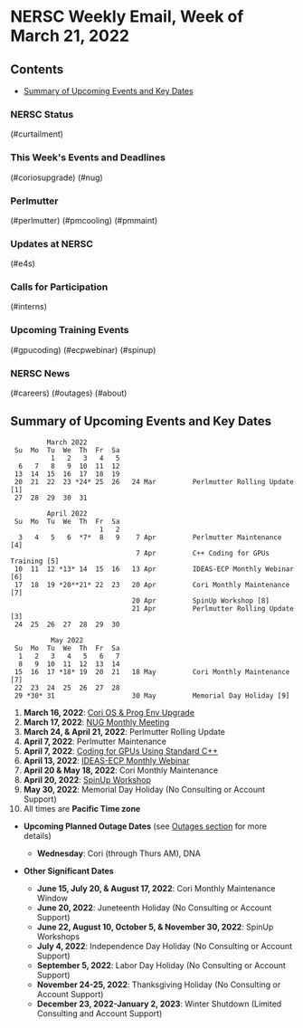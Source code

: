 # NERSC Weekly Email, Week of March 21, 2022 <a name="top"></a> #


## Contents ## 

- [Summary of Upcoming Events and Key Dates](#dates)

### NERSC Status

(#curtailment)

### This Week's Events and Deadlines

(#coriosupgrade)
(#nug)

### Perlmutter

(#perlmutter)
(#pmcooling)
(#pmmaint)

### Updates at NERSC 

(#e4s)

### Calls for Participation

(#interns)

### Upcoming Training Events 

(#gpucoding)
(#ecpwebinar)
(#spinup)

### NERSC News 

(#careers)
(#outages)
(#about)

## Summary of Upcoming Events and Key Dates <a name="dates"/></a> ##

             March 2022
     Su  Mo  Tu  We  Th  Fr  Sa
              1   2   3   4   5    
      6   7   8   9  10  11  12   
     13  14  15  16  17  18  19   
     20  21  22  23 *24* 25  26   24 Mar         Perlmutter Rolling Update [1]
     27  28  29  30  31

             April 2022
     Su  Mo  Tu  We  Th  Fr  Sa
                          1   2
      3   4   5   6  *7*  8   9    7 Apr         Perlmutter Maintenance [4]
                                   7 Apr         C++ Coding for GPUs Training [5]
     10  11  12 *13* 14  15  16   13 Apr         IDEAS-ECP Monthly Webinar [6]
     17  18  19 *20**21* 22  23   20 Apr         Cori Monthly Maintenance [7]
                                  20 Apr         SpinUp Workshop [8]
                                  21 Apr         Perlmutter Rolling Update [3]
     24  25  26  27  28  29  30

              May 2022
     Su  Mo  Tu  We  Th  Fr  Sa
      1   2   3   4   5   6   7
      8   9  10  11  12  13  14
     15  16  17 *18* 19  20  21   18 May         Cori Monthly Maintenance [7]
     22  23  24  25  26  27  28
     29 *30* 31                   30 May         Memorial Day Holiday [9]


1. **March 16, 2022**: [Cori OS & Prog Env Upgrade](#coriosupgrade)
2. **March 17, 2022**: [NUG Monthly Meeting](#nug)
3. **March 24, & April 21, 2022**: Perlmutter Rolling Update
4. **April 7, 2022**: Perlmutter Maintenance
5. **April 7, 2022**: [Coding for GPUs Using Standard C++](#gpucoding)
6. **April 13, 2022**: [IDEAS-ECP Monthly Webinar](#ecpwebinar)
7. **April 20 & May 18, 2022**: Cori Monthly Maintenance
8. **April 20, 2022**: [SpinUp Workshop](#spinup)
9. **May 30, 2022**: Memorial Day Holiday (No Consulting or Account Support)
10. All times are **Pacific Time zone**

- **Upcoming Planned Outage Dates** (see [Outages section](#outages) for more 
details)
    - **Wednesday**: Cori (through Thurs AM), DNA

- **Other Significant Dates**
    - **June 15, July 20, & August 17, 2022**: Cori Monthly Maintenance Window
    - **June 20, 2022**: Juneteenth Holiday (No Consulting or Account Support)
    - **June 22, August 10, October 5, & November 30, 2022**: SpinUp Workshops
    - **July 4, 2022**: Independence Day Holiday (No Consulting or Account Support)
    - **September 5, 2022**: Labor Day Holiday (No Consulting or Account Support)
    - **November 24-25, 2022**: Thanksgiving Holiday (No Consulting or Account Support)
    - **December 23, 2022-January 2, 2023**: Winter Shutdown (Limited Consulting and Account Support)

